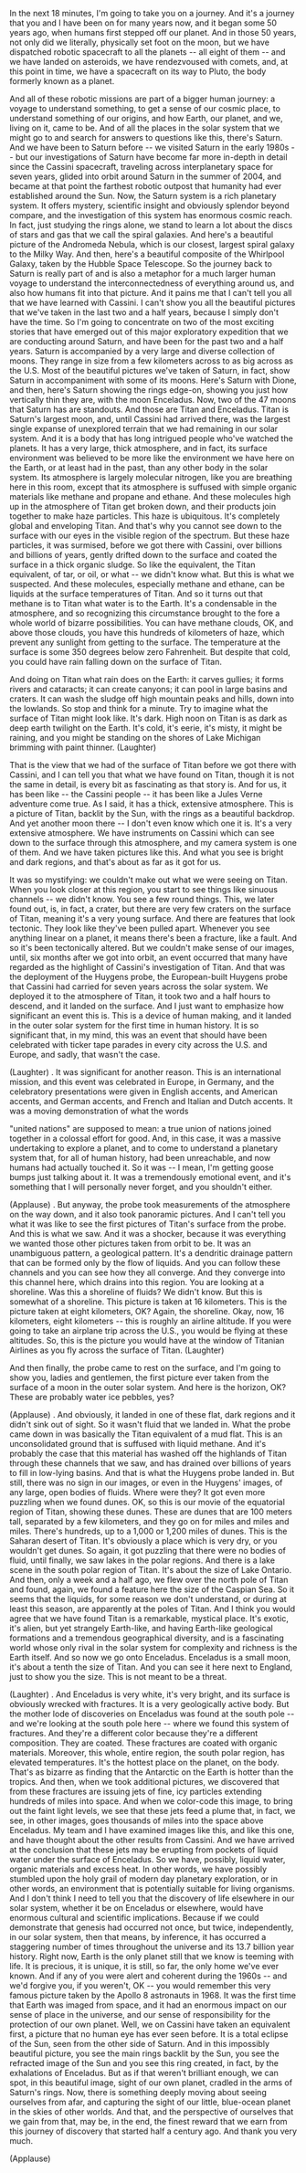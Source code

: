 
In the next 18 minutes, I&#39;m going to take you on a journey.
And it&#39;s a journey that you and I have been on for many years now,
and it began some 50 years ago, when humans first stepped off our planet.
And in those 50 years, not only did we literally, physically set foot on the moon,
but we have dispatched robotic spacecraft to all the planets -- all eight of them --
and we have landed on asteroids, we have rendezvoused with comets,
and, at this point in time, we have a spacecraft on its way to Pluto,
the body formerly known as a planet.

And all of these robotic missions are part of a bigger human journey:
a voyage to understand something, to get a sense of our cosmic place,
to understand something of our origins, and how Earth, our planet,
and we, living on it, came to be.
And of all the places in the solar system that we might go to
and search for answers to questions like this,
there&#39;s Saturn. And we have been to Saturn before --
we visited Saturn in the early 1980s --
but our investigations of Saturn have become far more in-depth in detail
since the Cassini spacecraft, traveling across interplanetary space
for seven years, glided into orbit around Saturn in the summer of 2004,
and became at that point the farthest robotic outpost
that humanity had ever established around the Sun.
Now, the Saturn system is a rich planetary system.
It offers mystery, scientific insight and obviously splendor beyond compare,
and the investigation of this system has enormous cosmic reach.
In fact, just studying the rings alone, we stand to learn a lot
about the discs of stars and gas that we call the spiral galaxies.
And here&#39;s a beautiful picture of the Andromeda Nebula,
which is our closest, largest spiral galaxy to the Milky Way.
And then, here&#39;s a beautiful composite of the Whirlpool Galaxy,
taken by the Hubble Space Telescope.
So the journey back to Saturn is really part of and is also a metaphor
for a much larger human voyage
to understand the interconnectedness of everything around us,
and also how humans fit into that picture.
And it pains me that I can&#39;t tell you all that we have learned with Cassini.
I can&#39;t show you all the beautiful pictures that we&#39;ve taken
in the last two and a half years, because I simply don&#39;t have the time.
So I&#39;m going to concentrate on two of the most exciting stories
that have emerged out of this major exploratory expedition
that we are conducting around Saturn,
and have been for the past two and a half years.
Saturn is accompanied by a very large and diverse collection of moons.
They range in size from a few kilometers across to as big across as the U.S.
Most of the beautiful pictures we&#39;ve taken of Saturn, in fact,
show Saturn in accompaniment with some of its moons. Here&#39;s Saturn with Dione,
and then, here&#39;s Saturn showing the rings edge-on,
showing you just how vertically thin they are, with the moon Enceladus.
Now, two of the 47 moons that Saturn has are standouts.
And those are Titan and Enceladus. Titan is Saturn&#39;s largest moon,
and, until Cassini had arrived there,
was the largest single expanse of unexplored terrain
that we had remaining in our solar system.
And it is a body that has long intrigued people who&#39;ve watched the planets.
It has a very large, thick atmosphere,
and in fact, its surface environment was believed to be
more like the environment we have here on the Earth,
or at least had in the past, than any other body in the solar system.
Its atmosphere is largely molecular nitrogen, like you are breathing here in this room,
except that its atmosphere is suffused with
simple organic materials like methane and propane and ethane.
And these molecules high up in the atmosphere of Titan
get broken down, and their products join together to make haze particles.
This haze is ubiquitous. It&#39;s completely global and enveloping Titan.
And that&#39;s why you cannot see down to the surface
with our eyes in the visible region of the spectrum.
But these haze particles, it was surmised,
before we got there with Cassini, over billions and billions of years,
gently drifted down to the surface and coated the surface
in a thick organic sludge.
So like the equivalent, the Titan equivalent, of tar, or oil, or what -- we didn&#39;t know what.
But this is what we suspected. And these molecules,
especially methane and ethane, can be liquids at the surface temperatures of Titan.
And so it turns out that methane is to Titan what water is to the Earth.
It&#39;s a condensable in the atmosphere,
and so recognizing this circumstance brought to the fore
a whole world of bizarre possibilities. You can have methane clouds, OK,
and above those clouds, you have this hundreds of kilometers of haze,
which prevent any sunlight from getting to the surface.
The temperature at the surface is some 350 degrees below zero Fahrenheit.
But despite that cold, you could have rain falling down on the surface of Titan.

And doing on Titan what rain does on the Earth: it carves gullies; it forms rivers
and cataracts; it can create canyons; it can pool in large basins and craters.
It can wash the sludge off high mountain peaks and hills,
down into the lowlands. So stop and think for a minute.
Try to imagine what the surface of Titan might look like.
It&#39;s dark. High noon on Titan is as dark as deep earth twilight on the Earth.
It&#39;s cold, it&#39;s eerie, it&#39;s misty,
it might be raining, and you might be standing
on the shores of Lake Michigan brimming with paint thinner. 
(Laughter)

That is the view that we had of the surface of Titan before we got there with Cassini, 
and I can tell you that what we have found on Titan, though it is not the same in detail,
is every bit as fascinating as that story is.
And for us, it has been like -- the Cassini people --
it has been like a Jules Verne adventure come true.
As I said, it has a thick, extensive atmosphere.
This is a picture of Titan, backlit by the Sun, with the rings as a beautiful backdrop.
And yet another moon there --
I don&#39;t even know which one it is. It&#39;s a very extensive atmosphere.
We have instruments on Cassini which can see down to the surface
through this atmosphere, and my camera system is one of them.
And we have taken pictures like this.
And what you see is bright and dark regions, and that&#39;s about as far as it got for us.

It was so mystifying: we couldn&#39;t make out what we were seeing on Titan.
When you look closer at this region, you start to see things
like sinuous channels -- we didn&#39;t know. You see a few round things.
This, we later found out, is, in fact, a crater,
but there are very few craters on the surface of Titan,
meaning it&#39;s a very young surface.
And there are features that look tectonic.
They look like they&#39;ve been pulled apart.
Whenever you see anything linear on a planet,
it means there&#39;s been a fracture, like a fault.
And so it&#39;s been tectonically altered.
But we couldn&#39;t make sense of our images,
until, six months after we got into orbit,
an event occurred that many have regarded
as the highlight of Cassini&#39;s investigation of Titan.
And that was the deployment of the Huygens probe,
the European-built Huygens probe that Cassini had carried
for seven years across the solar system. We deployed it to the atmosphere of Titan,
it took two and a half hours to descend, and it landed on the surface.
And I just want to emphasize how significant an event this is.
This is a device of human making,
and it landed in the outer solar system for the first time in human history.
It is so significant that, in my mind,
this was an event that should have been celebrated
with ticker tape parades in every city across the U.S. and Europe,
and sadly, that wasn&#39;t the case.

(Laughter)
.
It was significant for another reason. This is an international mission,
and this event was celebrated in Europe, in Germany,
and the celebratory presentations were given in English accents,
and American accents, and German accents, and French and Italian and Dutch accents.
It was a moving demonstration of what the words

&quot;united nations&quot; are supposed to mean:
a true union of nations joined together in a colossal effort for good.
And, in this case, it was a massive undertaking to explore a planet,
and to come to understand a planetary system
that, for all of human history, had been unreachable,
and now humans had actually touched it.
So it was -- I mean, I&#39;m getting goose bumps just talking about it.
It was a tremendously emotional event,
and it&#39;s something that I will personally never forget, and you shouldn&#39;t either.

(Applause)
.
But anyway, the probe took measurements of the atmosphere on the way down,
and it also took panoramic pictures.
And I can&#39;t tell you what it was like to see the first pictures
of Titan&#39;s surface from the probe. And this is what we saw.
And it was a shocker, because it was everything we wanted
those other pictures taken from orbit to be.
It was an unambiguous pattern, a geological pattern.
It&#39;s a dendritic drainage pattern that can be formed only by the flow of liquids.
And you can follow these channels
and you can see how they all converge.
And they converge into this channel here, which drains into this region.
You are looking at a shoreline.
Was this a shoreline of fluids? We didn&#39;t know.
But this is somewhat of a shoreline.
This picture is taken at 16 kilometers.
This is the picture taken at eight kilometers, OK? Again, the shoreline.
Okay, now, 16 kilometers, eight kilometers -- this is roughly an airline altitude.
If you were going to take an airplane trip across the U.S.,
you would be flying at these altitudes.
So, this is the picture you would have at the window of Titanian Airlines
as you fly across the surface of Titan. 
(Laughter)

And then finally, the probe came to rest on the surface,
and I&#39;m going to show you, ladies and gentlemen,
the first picture ever taken from the surface of a moon in the outer solar system.
And here is the horizon, OK?
These are probably water ice pebbles, yes?

(Applause)
.
And obviously, it landed in one of these flat, dark regions
and it didn&#39;t sink out of sight. So it wasn&#39;t fluid that we landed in.
What the probe came down in was basically
the Titan equivalent of a mud flat.
This is an unconsolidated ground that is suffused with liquid methane.
And it&#39;s probably the case that this material
has washed off the highlands of Titan
through these channels that we saw,
and has drained over billions of years to fill in low-lying basins.
And that is what the Huygens probe landed in.
But still, there was no sign in our images,
or even in the Huygens&#39; images, of any large, open bodies of fluids.
Where were they? It got even more puzzling when we found dunes.
OK, so this is our movie of the equatorial region of Titan,
showing these dunes. These are dunes that are 100 meters tall,
separated by a few kilometers,
and they go on for miles and miles and miles.
There&#39;s hundreds, up to a 1,000 or 1,200 miles of dunes.
This is the Saharan desert of Titan.
It&#39;s obviously a place which is very dry, or you wouldn&#39;t get dunes.
So again, it got puzzling that there were no bodies of fluid,
until finally, we saw lakes in the polar regions.
And there is a lake scene in the south polar region of Titan.
It&#39;s about the size of Lake Ontario.
And then, only a week and a half ago,
we flew over the north pole of Titan and found, again,
we found a feature here the size of the Caspian Sea.
So it seems that the liquids, for some reason we don&#39;t understand,
or during at least this season, are apparently at the poles of Titan.
And I think you would agree that we have found Titan
is a remarkable, mystical place. It&#39;s exotic, it&#39;s alien, but yet strangely Earth-like,
and having Earth-like geological formations
and a tremendous geographical diversity,
and is a fascinating world whose only rival in the solar system
for complexity and richness is the Earth itself.
And so now we go onto Enceladus. Enceladus is a small moon,
it&#39;s about a tenth the size of Titan. And you can see it here next to England,
just to show you the size. This is not meant to be a threat.

(Laughter)
.
And Enceladus is very white, it&#39;s very bright,
and its surface is obviously wrecked with fractures.
It is a very geologically active body.
But the mother lode of discoveries on Enceladus
was found at the south pole -- and we&#39;re looking at the south pole here --
where we found this system of fractures.
And they&#39;re a different color because they&#39;re a different composition.
They are coated. These fractures are coated with organic materials.
Moreover, this whole, entire region, the south polar region,
has elevated temperatures. It&#39;s the hottest place on the planet, on the body.
That&#39;s as bizarre as finding that the Antarctic on the Earth is hotter than the tropics.
And then, when we took additional pictures, we discovered
that from these fractures are issuing jets of fine, icy particles
extending hundreds of miles into space.
And when we color-code this image, to bring out the faint light levels,
we see that these jets feed a plume
that, in fact, we see, in other images, goes thousands of miles
into the space above Enceladus.
My team and I have examined images like this,
and like this one, and have thought about the other results from Cassini.
And we have arrived at the conclusion
that these jets may be erupting from pockets
of liquid water under the surface of Enceladus.
So we have, possibly, liquid water, organic materials and excess heat.
In other words, we have possibly stumbled upon
the holy grail of modern day planetary exploration,
or in other words, an environment that is potentially suitable for living organisms.
And I don&#39;t think I need to tell you that the discovery of life
elsewhere in our solar system,
whether it be on Enceladus or elsewhere,
would have enormous cultural and scientific implications.
Because if we could demonstrate that genesis had occurred
not once, but twice, independently, in our solar system,
then that means, by inference, it has occurred a staggering number of times
throughout the universe and its 13.7 billion year history.
Right now, Earth is the only planet still that we know is teeming with life.
It is precious, it is unique,
it is still, so far, the only home we&#39;ve ever known.
And if any of you were alert and coherent during the 1960s --
and we&#39;d forgive you, if you weren&#39;t, OK --
you would remember this very famous picture
taken by the Apollo 8 astronauts in 1968.
It was the first time that Earth was imaged from space,
and it had an enormous impact on our sense of place in the universe,
and our sense of responsibility for the protection of our own planet.
Well, we on Cassini have taken an equivalent first,
a picture that no human eye has ever seen before.
It is a total eclipse of the Sun, seen from the other side of Saturn.
And in this impossibly beautiful picture,
you see the main rings backlit by the Sun,
you see the refracted image of the Sun
and you see this ring created, in fact,
by the exhalations of Enceladus.
But as if that weren&#39;t brilliant enough, we can spot, in this beautiful image,
sight of our own planet,
cradled in the arms of Saturn&#39;s rings.
Now, there is something deeply moving
about seeing ourselves from afar,
and capturing the sight of our little, blue-ocean planet
in the skies of other worlds.
And that, and the perspective of ourselves that we gain from that,
may be, in the end, the finest reward that we earn
from this journey of discovery that started half a century ago.
And thank you very much.

(Applause)


